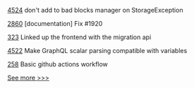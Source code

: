 
[4524](https://github.com/hyperledger/besu/pull/4524) don't add to bad blocks manager on StorageException

[2860](https://github.com/hyperledger/iroha/pull/2860) [documentation] Fix #1920

[323](https://github.com/hyperledger-labs/fabric-operations-console/pull/323) Linked up the frontend with the migration api

[4522](https://github.com/hyperledger/besu/pull/4522) Make GraphQL scalar parsing compatible with variables

[258](https://github.com/hyperledger/fabric-chaincode-java/pull/258) Basic github actions workflow


[See more >>>](https://start-here.hyperledger.org/pull-requests)
